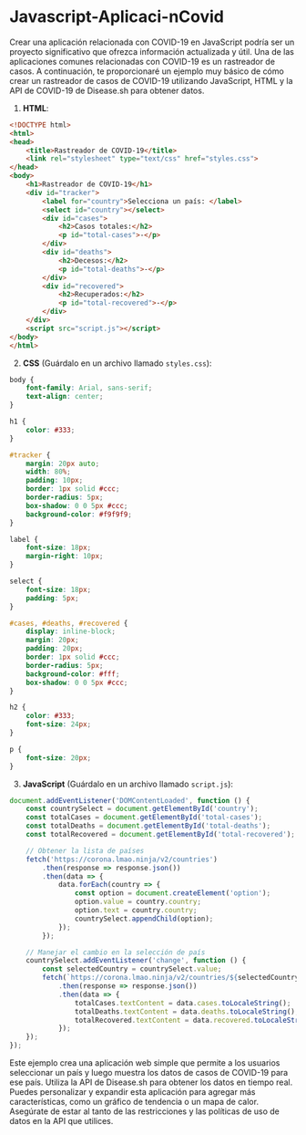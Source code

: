 # Javascript-Aplicaci-nCovid

Crear una aplicación relacionada con COVID-19 en JavaScript podría ser un proyecto significativo que ofrezca información actualizada y útil. Una de las aplicaciones comunes relacionadas con COVID-19 es un rastreador de casos. A continuación, te proporcionaré un ejemplo muy básico de cómo crear un rastreador de casos de COVID-19 utilizando JavaScript, HTML y la API de COVID-19 de Disease.sh para obtener datos.

1. **HTML**:

```html
<!DOCTYPE html>
<html>
<head>
    <title>Rastreador de COVID-19</title>
    <link rel="stylesheet" type="text/css" href="styles.css">
</head>
<body>
    <h1>Rastreador de COVID-19</h1>
    <div id="tracker">
        <label for="country">Selecciona un país: </label>
        <select id="country"></select>
        <div id="cases">
            <h2>Casos totales:</h2>
            <p id="total-cases">-</p>
        </div>
        <div id="deaths">
            <h2>Decesos:</h2>
            <p id="total-deaths">-</p>
        </div>
        <div id="recovered">
            <h2>Recuperados:</h2>
            <p id="total-recovered">-</p>
        </div>
    </div>
    <script src="script.js"></script>
</body>
</html>
```

2. **CSS** (Guárdalo en un archivo llamado `styles.css`):

```css
body {
    font-family: Arial, sans-serif;
    text-align: center;
}

h1 {
    color: #333;
}

#tracker {
    margin: 20px auto;
    width: 80%;
    padding: 10px;
    border: 1px solid #ccc;
    border-radius: 5px;
    box-shadow: 0 0 5px #ccc;
    background-color: #f9f9f9;
}

label {
    font-size: 18px;
    margin-right: 10px;
}

select {
    font-size: 18px;
    padding: 5px;
}

#cases, #deaths, #recovered {
    display: inline-block;
    margin: 20px;
    padding: 20px;
    border: 1px solid #ccc;
    border-radius: 5px;
    background-color: #fff;
    box-shadow: 0 0 5px #ccc;
}

h2 {
    color: #333;
    font-size: 24px;
}

p {
    font-size: 20px;
}
```

3. **JavaScript** (Guárdalo en un archivo llamado `script.js`):

```javascript
document.addEventListener('DOMContentLoaded', function () {
    const countrySelect = document.getElementById('country');
    const totalCases = document.getElementById('total-cases');
    const totalDeaths = document.getElementById('total-deaths');
    const totalRecovered = document.getElementById('total-recovered');

    // Obtener la lista de países
    fetch('https://corona.lmao.ninja/v2/countries')
        .then(response => response.json())
        .then(data => {
            data.forEach(country => {
                const option = document.createElement('option');
                option.value = country.country;
                option.text = country.country;
                countrySelect.appendChild(option);
            });
        });

    // Manejar el cambio en la selección de país
    countrySelect.addEventListener('change', function () {
        const selectedCountry = countrySelect.value;
        fetch(`https://corona.lmao.ninja/v2/countries/${selectedCountry}`)
            .then(response => response.json())
            .then(data => {
                totalCases.textContent = data.cases.toLocaleString();
                totalDeaths.textContent = data.deaths.toLocaleString();
                totalRecovered.textContent = data.recovered.toLocaleString();
            });
    });
});
```

Este ejemplo crea una aplicación web simple que permite a los usuarios seleccionar un país y luego muestra los datos de casos de COVID-19 para ese país. Utiliza la API de Disease.sh para obtener los datos en tiempo real. Puedes personalizar y expandir esta aplicación para agregar más características, como un gráfico de tendencia o un mapa de calor. Asegúrate de estar al tanto de las restricciones y las políticas de uso de datos en la API que utilices.
